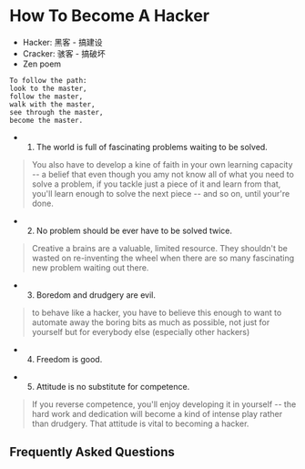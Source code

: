 # How To Become A Hacker

* Hacker: 黑客 - 搞建设
* Cracker: 骇客 - 搞破坏
* Zen poem
```
To follow the path:
look to the master,
follow the master,
walk with the master,
see through the master,
become the master.
```

* 1. The world is full of fascinating problems waiting to be solved.
> You also have to develop a kine of faith in your own learning capacity -- a belief that even though you amy not know all of what you need to solve a problem, if you tackle just a piece of it and learn from that, you'll learn enough to solve the next piece -- and so on, until your're done.

* 2. No problem should be ever have to be solved twice.
> Creative a brains are a valuable, limited resource. They shouldn't be wasted on re-inventing the wheel when there are so many fascinating new problem waiting out there.

* 3. Boredom and drudgery are evil.
> to behave like a hacker, you have to believe this enough to want to automate away the boring bits as much as possible, not just for yourself but for everybody else (especially other hackers)

* 4. Freedom is good.
>

* 5. Attitude is no substitute for competence.
> If you reverse competence, you'll enjoy developing it in yourself -- the hard work and dedication will become a kind of intense play rather than drudgery. That attitude is vital to becoming a hacker.

## Frequently Asked Questions
